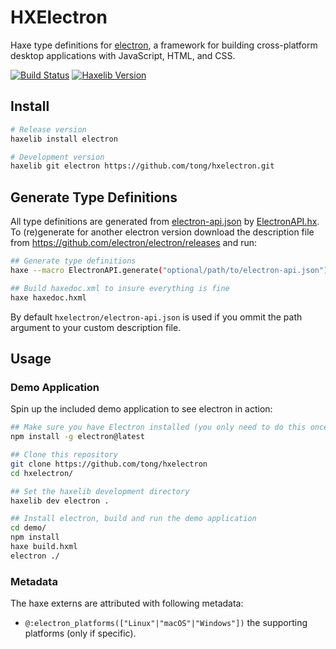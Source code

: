 
HXElectron
==========
Haxe type definitions for [electron](https://electronjs.org/), a framework for building cross-platform desktop applications with JavaScript, HTML, and CSS.

[![Build Status](https://img.shields.io/travis/tong/hxelectron/master.svg?style=flat-square)](https://travis-ci.org/tong/hxelectron) [![Haxelib Version](https://img.shields.io/github/tag/tong/hxelectron.svg?style=flat-square&colorA=EA8220&colorB=FBC707&label=haxelib)](http://lib.haxe.org/p/electron/)


## Install

```sh
# Release version
haxelib install electron

# Development version
haxelib git electron https://github.com/tong/hxelectron.git
```


## Generate Type Definitions

All type definitions are generated from [electron-api.json](electron-api.json) by [ElectronAPI.hx](ElectronAPI.hx).  
To (re)generate for another electron version download the description file from https://github.com/electron/electron/releases and run:

```sh
## Generate type definitions
haxe --macro ElectronAPI.generate("optional/path/to/electron-api.json")

## Build haxedoc.xml to insure everything is fine
haxe haxedoc.hxml
```

By default `hxelectron/electron-api.json` is used if you ommit the path argument to your custom description file.



## Usage

### Demo Application

Spin up the included demo application to see electron in action:

```sh
## Make sure you have Electron installed (you only need to do this once)
npm install -g electron@latest

## Clone this repository
git clone https://github.com/tong/hxelectron
cd hxelectron/

## Set the haxelib development directory
haxelib dev electron .

## Install electron, build and run the demo application
cd demo/
npm install
haxe build.hxml
electron ./
```

### Metadata

The haxe externs are attributed with following metadata:
 - `@:electron_platforms(["Linux"|"macOS"|"Windows"])` the supporting platforms (only if specific).
